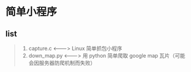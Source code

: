 # 简单小程序

## list
> 1. capture.c   <--->   Linux 简单抓包小程序       
> 2. down_map.py   <--->  用 python 简单爬取 google map 瓦片（可能会因服务器防爬机制而失败）